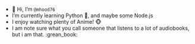 - :wave: Hi, I’m `@mhood76`
- I’m currently learning Python :snake:, and maybe some Node.js
- I enjoy watching plenty of Anime! :monkey_face:
- I am note sure what you call someone that listens to a lot of audiobooks, but i am that. :grean_book:

